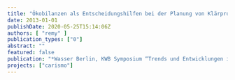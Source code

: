 ```yaml
---
title: "Ökobilanzen als Entscheidungshilfen bei der Planung von Klärprozessen"
date: 2013-01-01
publishDate: 2020-05-25T15:14:06Z
authors: [ "remy" ]
publication_types: ["0"]
abstract: ""
featured: false
publication: "*Wasser Berlin, KWB Symposium “Trends und Entwicklungen in der Abwasserbehandlung”*"
projects: ["carismo"]
---
```


